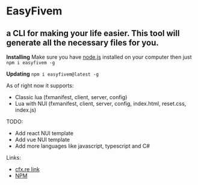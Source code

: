# EasyFivem
## a CLI for making your life easier. This tool will generate all the necessary files for you.

**Installing**
Make sure you have [node.js](https://nodejs.org/en/ "node.js") installed on your computer
then just `npm i easyfivem -g`

**Updating**
`npm i easyfivem@latest -g`

As of right now it supports:
- Classic lua (fxmanifest, client, server, config)
- Lua with NUI (fxmanifest, client, server, config, index.html, reset.css, index.js)

TODO:
- Add react NUI template
- Add vue NUI template
- Add more languages like javascript, typescript and C#

Links:
- [cfx.re link](https://forum.cfx.re/t/easyfivem-fivem-project-generator-cli/4893791 "cfx.re link")
- [NPM](https://www.npmjs.com/package/easyfivem "NPM")
